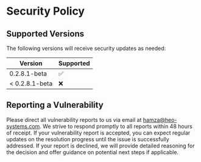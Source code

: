 # Security Policy

## Supported Versions

The following versions will receive security updates as needed:

| Version         | Supported          |
| ------------    | ------------------ |
| 0.2.8.1-beta    | :white_check_mark: |
| < 0.2.8.1-beta  | :x:                |

## Reporting a Vulnerability

Please direct all vulnerability reports to us via email at hamza@heo-systems.com. 
We strive to respond promptly to all reports within 48 hours of receipt. If your vulnerability report is accepted, 
you can expect regular updates on the resolution progress until the issue is successfully addressed. 
If your report is declined, we will provide detailed reasoning for the decision and offer guidance on potential next steps if applicable.
